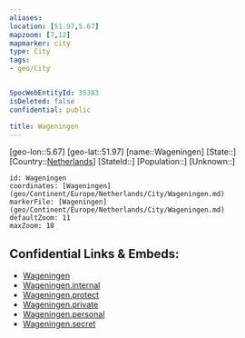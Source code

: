 ```yaml
---
aliases: 
location: [51.97,5.67]
mapzoom: [7,12] 
mapmarker: city 
type: City
tags:
- geo/City


SpocWebEntityId: 35383
isDeleted: false
confidential: public

title: Wageningen
---
```

[geo-lon::5.67]
[geo-lat::51.97]
[name::Wageningen]
[State::]
[Country::[Netherlands](geo/Continent/Europe/Netherlands.md)]
[StateId::]
[Population::]
[Unknown::]


```leaflet
id: Wageningen
coordinates: [Wageningen](geo/Continent/Europe/Netherlands/City/Wageningen.md)
markerFile: [Wageningen](geo/Continent/Europe/Netherlands/City/Wageningen.md)
defaultZoom: 11 
maxZoom: 18
```


## Confidential Links & Embeds: 
- [Wageningen](../../../../../../_public/geo/Continent/Europe/Netherlands/City/Wageningen.md) 
- [Wageningen.internal](../../../../../../_internal/geo/Continent/Europe/Netherlands/City/Wageningen.internal.md) 
- [Wageningen.protect](../../../../../../_protect/geo/Continent/Europe/Netherlands/City/Wageningen.protect.md) 
- [Wageningen.private](../../../../../../_private/geo/Continent/Europe/Netherlands/City/Wageningen.private.md) 
- [Wageningen.personal](../../../../../../_personal/geo/Continent/Europe/Netherlands/City/Wageningen.personal.md) 
- [Wageningen.secret](../../../../../../_secret/geo/Continent/Europe/Netherlands/City/Wageningen.secret.md) 
